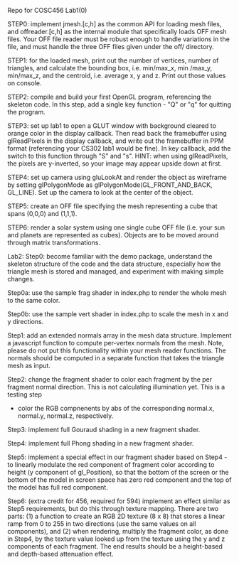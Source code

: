 Repo for COSC456
Lab1(0)

STEP0: implement jmesh.[c,h] as the common API for loading mesh files,
and offreader.[c,h] as the internal module that specifically loads OFF
mesh files. Your OFF file reader must be robust enough to handle variations
in the file, and must handle the three OFF files given under the off/ directory.

STEP1: for the loaded mesh, print out the number of vertices,
number of triangles, and calculate the bounding box, i.e. min/max_x, min
/max_y, min/max_z, and the centroid, i.e. average x, y and z. 
Print out those values on console. 

STEP2: compile and build your first OpenGL program, referencing the
skeleton code. In this step, add a single key function - "Q" or "q" for
quitting the program.

STEP3: set up lab1 to open a GLUT window with background cleared to
orange color in the display callback. Then read back the framebuffer using 
glReadPixels in the display callback, and write out the framebuffer in PPM 
format (referencing your CS302 lab1 would be fine).  In key callback, add 
the switch to this function through "S" and "s".  HINT: when using glReadPixels,
the pixels are y-inverted, so your image may appear upside down at first.

STEP4: set up camera using gluLookAt and render the object as wireframe by 
setting glPolygonMode as glPolygonMode(GL_FRONT_AND_BACK, GL_LINE). Set up 
the camera to look at the center of the object.

STEP5: create an OFF file specifying the mesh representing a cube that 
spans (0,0,0) and (1,1,1). 

STEP6: render a solar system using one single cube OFF file (i.e. your
sun and planets are represented as cubes). Objects are to be moved around
through matrix transformations.

Lab2:
Step0: become familiar with the demo package, understand the skeleton structure 
of the code and the data structure, especially how the triangle mesh is stored 
and managed, and experiment with making simple changes.

Step0a: use the sample frag shader in index.php to render the whole mesh to the same color.

Step0b: use the sample vert shader in index.php to scale the mesh in x and y directions.

Step1: add an extended normals array in the mesh data structure. Implement 
a javascript function to compute per-vertex normals from the mesh. Note, please do 
not put this functionality within your mesh reader functions. The normals should be 
computed in a separate function that takes the triangle mesh as input.

Step2: change the fragment shader to color each fragment by the per fragment
normal direction. This is not calculating illumination yet. This is a testing step 
- color the RGB compnenents by abs of the corresponding normal.x, normal.y, normal.z, 
respectively.

Step3: implement full Gouraud shading in a new fragment shader.

Step4: implement full Phong shading in a new fragment shader.

Step5: implement a special effect in our fragment shader based on Step4 - to linearly 
modulate the red component of fragment color according to height (y component of 
gl_Position), so that the bottom of the screen or the bottom of the model in screen 
space has zero red component and the top of the model has full red component.

Step6: (extra credit for 456, required for 594) implement an effect similar as Step5 requirements, but do this 
through texture mapping. There are two parts: (1) a function to create an RGB 2D 
texture (8 x 8) that stores a linear ramp from 0 to 255 in two directions (use the 
same values on all components), and (2) when rendering, multiply the fragment color,
as done in Step4, by the texture value looked up from the texture using the y and z 
components of each fragment. The end results should be a height-based and depth-based 
attenuation effect.
